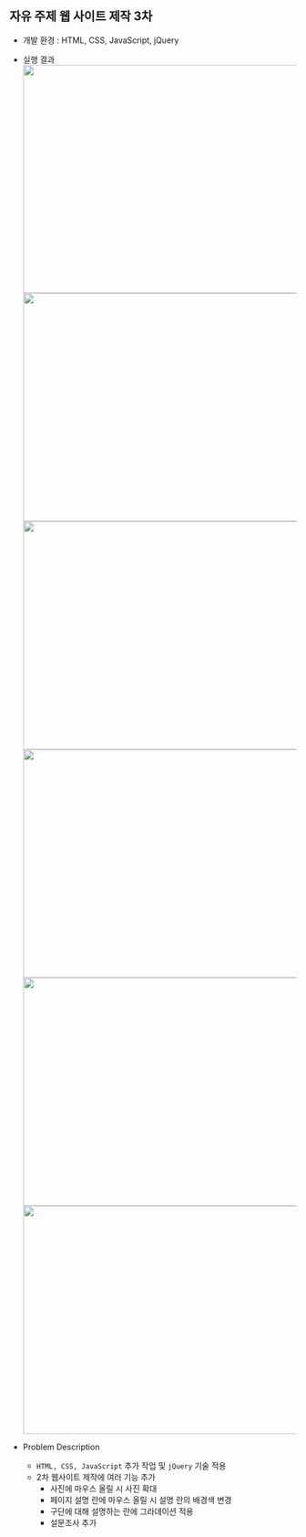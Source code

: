 
## 자유 주제 웹 사이트 제작 3차
* 개발 환경 : HTML, CSS, JavaScript, jQuery
* 실행 결과<br>
<kbd><img src = "https://user-images.githubusercontent.com/48857568/128665278-5c54bdc9-07f4-45dc-a32f-c00b2539288b.jpg" width="700" height="400"></kbd>
<kbd><img src = "https://user-images.githubusercontent.com/48857568/128665279-e4d93533-29fd-41a4-b503-7c9ec58f289f.jpg" width="700" height="400"></kbd>
<kbd><img src = "https://user-images.githubusercontent.com/48857568/128665280-c9571c59-7c7f-4dba-8bcc-27d6e05f9dbe.jpg" width="700" height="400"></kbd>
<kbd><img src = "https://user-images.githubusercontent.com/48857568/128665281-fe3ce8f9-6e9c-41f2-88b9-2e81d0a38ed4.jpg" width="700" height="400"></kbd>
<kbd><img src = "https://user-images.githubusercontent.com/48857568/128665282-3b334061-0609-47da-8957-2809cae6f811.jpg" width="700" height="400"></kbd>
<kbd><img src = "https://user-images.githubusercontent.com/48857568/128665283-ed6a45ab-712a-4527-8c56-5684ac0768e1.jpg" width="700" height="400"></kbd>

* Problem Description
  * `HTML, CSS, JavaScript` 추가 작업 및 `jQuery` 기술 적용
  * 2차 웹사이트 제작에 여러 기능 추가
    * 사진에 마우스 올릴 시 사진 확대
    * 페이지 설명 란에 마우스 올릴 시 설명 란의 배경색 변경
    * 구단에 대해 설명하는 란에 그라데이션 적용
    * 설문조사 추가
